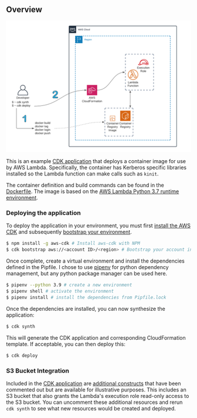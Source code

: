 ## Overview

![Architecture Overview](docs/images/kerb_arch.png)

This is an example [CDK application](https://aws.amazon.com/cdk/) that deploys a container image for use by AWS Lambda. Specifically, the container has Kerberos specific libraries installed so the Lambda function can make calls such as `kinit`.

The container definition and build commands can be found in the [Dockerfile](src/Dockerfile). The image is based on the [AWS Lambda Python 3.7 runtime environment](https://docs.aws.amazon.com/lambda/latest/dg/python-image.html#python-image-base).

### Deploying the application

To deploy the application in your environment, you must first [install the AWS CDK](https://docs.aws.amazon.com/cdk/v2/guide/getting_started.html#getting_started_install) and subsequently [bootstrap your environment](https://docs.aws.amazon.com/cdk/v2/guide/getting_started.html#getting_started_bootstrap).

```bash
$ npm install -g aws-cdk # Install aws-cdk with NPM
$ cdk bootstrap aws://<account ID>/<region> # Bootstrap your account in the region of your choice
```

Once complete, create a virtual environment and install the dependencies defined in the Pipfile. I chose to use [pipenv](https://pipenv.pypa.io/en/latest/) for python dependency management, but any python package manager can be used here.

```bash
$ pipenv --python 3.9 # create a new environment
$ pipenv shell # activate the environment
$ pipenv install # install the dependencies from Pipfile.lock
```

Once the dependencies are installed, you can now synthesize the application:

```bash
$ cdk synth
```

This will generate the CDK application and corresponding CloudFormation template. If acceptable, you can then deploy this:

```bash
$ cdk deploy
```

### S3 Bucket Integration

Included in the [CDK application](kerb_lambda_poc/kerb_lambda_poc_stack.py) are [additional constructs](https://github.com/nragusa/kerb-lambda-poc/blob/main/kerb_lambda_poc/kerb_lambda_poc_stack.py#L30-L46) that have been commented out but are available for illustrative purposes. This includes an S3 bucket that also grants the Lambda's execution role read-only access to the S3 bucket. You can uncomment these additional resources and rerun `cdk synth` to see what new resources would be created and deployed.
